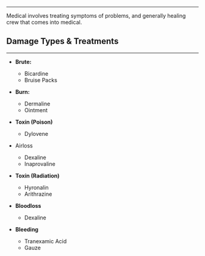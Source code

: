 
---
Medical involves treating symptoms of problems, and generally healing crew that comes into medical. 

## Damage Types & Treatments
---
* **Brute:**
	* Bicardine 
	* Bruise Packs 
	
* **Burn:**
	* Dermaline 
	* Ointment
	
* **Toxin (Poison)**
	* Dylovene

* Airloss
	* Dexaline
	* Inaprovaline
	
* **Toxin (Radiation)**
	* Hyronalin
	* Arithrazine
	
* **Bloodloss**
	* Dexaline
	
* **Bleeding**
	* Tranexamic Acid
	* Gauze

